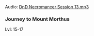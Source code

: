 Audio: [DnD Necromancer Session 13.mp3](https://drive.google.com/file/d/1wCwg4DiiJFs3WZnPRVy12FKKmV4eT7fJ/view?usp=drive_link)

### Journey to Mount Morthus

Lvl: 15-17

